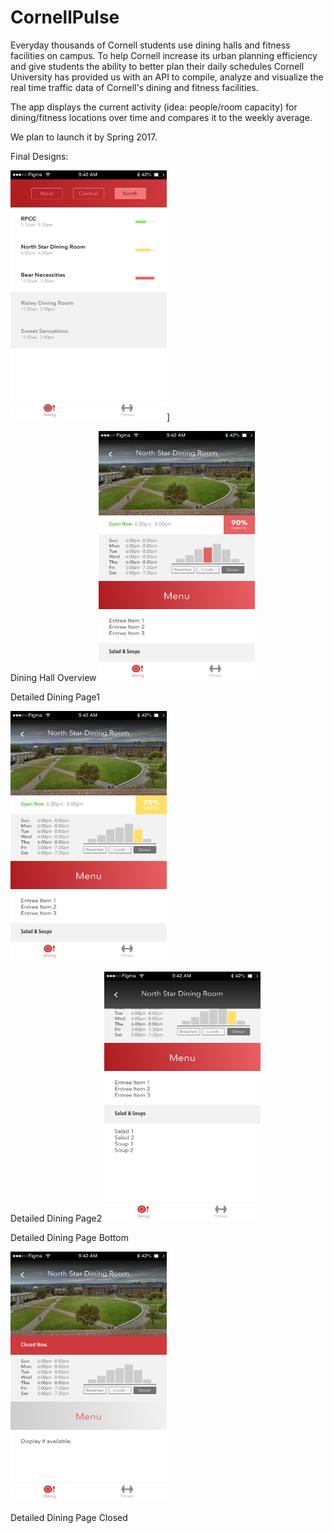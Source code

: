 # CornellPulse

Everyday thousands of Cornell students use dining halls and fitness facilities on campus. To help Cornell increase its urban planning efficiency and give students the ability to better plan their daily schedules Cornell University has provided us with an API to compile, analyze and visualize the real time traffic data of Cornell's dining and fitness facilities.

The app displays the current activity (idea: people/room capacity) for dining/fitness locations over time and compares it to the weekly average.

We plan to launch it by Spring 2017.

Final Designs:
<!--![action]()-->
<img src="./img/01_DiningPage.png" alt="alt text" width="250" height="400">]

Dining Hall Overview
<img src="./img/02_PulsePage.png" alt="alt text" width="250" height="400">

Detailed Dining Page1

<img src="./img/03_PulsePage.png" alt="alt text" width="250" height="400">

Detailed Dining Page2
<img src="./img/04_PulsePage.png" alt="alt text" width="250" height="400">

Detailed Dining Page Bottom

<img src="./img/05_PulsePage.png" alt="alt text" width="250" height="400">

Detailed Dining Page Closed


